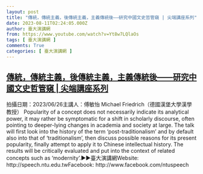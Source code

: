 ```yaml
---
layout: post
title: "傳統，傳統主義，後傳統主義，主義傳統後――研究中國文史哲管窺 | 尖端講座系列"
date: 2023-08-11T02:24:05.000Z
author: 臺大演講網
from: https://www.youtube.com/watch?v=Yt8w7LQlaOs
tags: [ 臺大演講網 ]
comments: True
categories: [ 臺大演講網 ]
---
```

<!--1691720645000-->
[傳統，傳統主義，後傳統主義，主義傳統後――研究中國文史哲管窺 | 尖端講座系列](https://www.youtube.com/watch?v=Yt8w7LQlaOs)
------

<div>
拍攝日期：2023/06/26主講人：傅敏怡 Michael Friedrich（德國漢堡大學漢學教授） Popularity of a concept does not necessarily indicate its analytical power, it may rather be symptomatic for a shift in scholarly discourse, often pointing to deeper-lying changes in academia and society at large. The talk will first look into the history of the term ‘post-traditionalism’ and by default also into that of ‘traditionalism’, then discuss possible reasons for its present popularity, finally attempt to apply it to Chinese intellectual history. The results will be critically evaluated and put into the context of related concepts such as ‘modernity’.►►臺大演講網Website: http://speech.ntu.edu.twFacebook: http://www.facebook.com/ntuspeech
</div>
